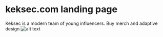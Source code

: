 # keksec.com landing page

Keksec is a modern team of young influencers. Buy merch and adaptive design
![alt text](https://pbs.twimg.com/media/CK9gMUcWIAAWriY.png:large)
